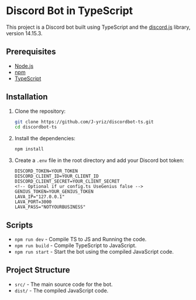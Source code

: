 # Discord Bot in TypeScript

This project is a Discord bot built using TypeScript and the [discord.js](https://discord.js.org/#/) library, version 14.15.3.

## Prerequisites

- [Node.js](https://nodejs.org/)
- [npm](https://www.npmjs.com/)
- [TypeScript](https://www.typescriptlang.org/)

## Installation

1. Clone the repository:

    ```sh
    git clone https://github.com/J-yriz/discordbot-ts.git
    cd discordbot-ts
    ```

2. Install the dependencies:

    ```sh
    npm install
    ```

3. Create a `.env` file in the root directory and add your Discord bot token:

    ```env
    DISCORD_TOKEN=YOUR_TOKEN
    DISCORD_CLIENT_ID=YOUR_CLIENT_ID
    DISCORD_CLIENT_SECRET=YOUR_CLIENT_SECRET
    <!-- Optional if ur config.ts UseGenius false -->
    GENIUS_TOKEN=YOUR_GENIUS_TOKEN
    LAVA_IP="127.0.0.1"
    LAVA_PORT=3000
    LAVA_PASS="NOTYOURBUSINESS"
    ```

## Scripts

- `npm run dev`   - Compile TS to JS and Running the code.
- `npm run build` - Compile TypeScript to JavaScript.
- `npm run start` - Start the bot using the compiled JavaScript code.

## Project Structure

- `src/` - The main source code for the bot.
- `dist/` - The compiled JavaScript code.

